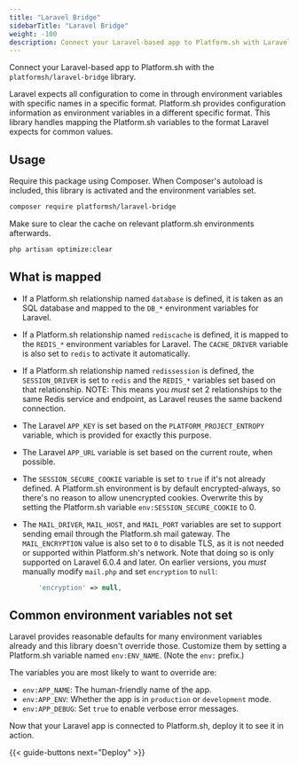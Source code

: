 ```yaml
---
title: "Laravel Bridge"
sidebarTitle: "Laravel Bridge"
weight: -100
description: Connect your Laravel-based app to Platform.sh with Laravel Bridge.
---
```


Connect your Laravel-based app to Platform.sh with the `platformsh/laravel-bridge` library.

Laravel expects all configuration to come in through environment variables with specific names in a specific format.
Platform.sh provides configuration information as environment variables in a different specific format.
This library handles mapping the Platform.sh variables to the format Laravel expects for common values.

## Usage

Require this package using Composer.
When Composer's autoload is included, this library is activated and the environment variables set.

``` bash
composer require platformsh/laravel-bridge
```

Make sure to clear the cache on relevant platform.sh environments afterwards.

``` bash
php artisan optimize:clear
```

## What is mapped

* If a Platform.sh relationship named `database` is defined,
  it is taken as an SQL database and mapped to the `DB_*` environment variables for Laravel.
* If a Platform.sh relationship named `rediscache` is defined,
  it is mapped to the `REDIS_*` environment variables for Laravel.
  The `CACHE_DRIVER` variable is also set to `redis` to activate it automatically.
* If a Platform.sh relationship named `redissession` is defined,
  the `SESSION_DRIVER` is set to `redis` and the `REDIS_*` variables set based on that relationship.
  NOTE: This means you _*must*_ set 2 relationships to the same Redis service and endpoint,
  as Laravel reuses the same backend connection.
* The Laravel `APP_KEY` is set based on the `PLATFORM_PROJECT_ENTROPY` variable,
  which is provided for exactly this purpose.
* The Laravel `APP_URL` variable is set based on the current route, when possible.
* The `SESSION_SECURE_COOKIE` variable is set to `true` if it's not already defined.
  A Platform.sh environment is by default encrypted-always,
  so there's no reason to allow unencrypted cookies.
  Overwrite this by setting the Platform.sh variable `env:SESSION_SECURE_COOKIE` to 0.
* The `MAIL_DRIVER`, `MAIL_HOST`, and `MAIL_PORT` variables are set
  to support sending email through the Platform.sh mail gateway. 
  The `MAIL_ENCRYPTION` value is also set to `0` to disable TLS,
  as it is not needed or supported within Platform.sh's network.
  Note that doing so is only supported on Laravel 6.0.4 and later.
  On earlier versions, you *must* manually modify `mail.php` and set `encryption` to `null`:

  ```php
      'encryption' => null,
  ```

## Common environment variables not set

Laravel provides reasonable defaults for many environment variables already
and this library doesn't override those.
Customize them by setting a Platform.sh variable named `env:ENV_NAME`.
(Note the `env:` prefix.)

The variables you are most likely to want to override are:

* `env:APP_NAME`: The human-friendly name of the app.
* `env:APP_ENV`: Whether the app is in `production` or `development` mode.
* `env:APP_DEBUG`: Set `true` to enable verbose error messages.

Now that your Laravel app is connected to Platform.sh, deploy it to see it in action.

{{< guide-buttons next="Deploy" >}}
